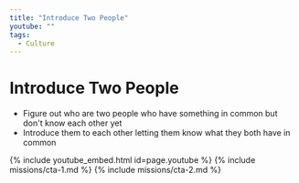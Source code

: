 ```yaml
---
title: "Introduce Two People"
youtube: ""
tags:
  - Culture
---
```


# Introduce Two People #

* Figure out who are two people who have something in common but don't know each other yet
* Introduce them to each other letting them know what they both have in common

{% include youtube_embed.html id=page.youtube %}
{% include missions/cta-1.md %}
{% include missions/cta-2.md %}

